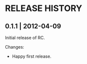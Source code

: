 # RELEASE HISTORY

## 0.1.1 | 2012-04-09

Initial release of RC. 

Changes:

* Happy first release.

